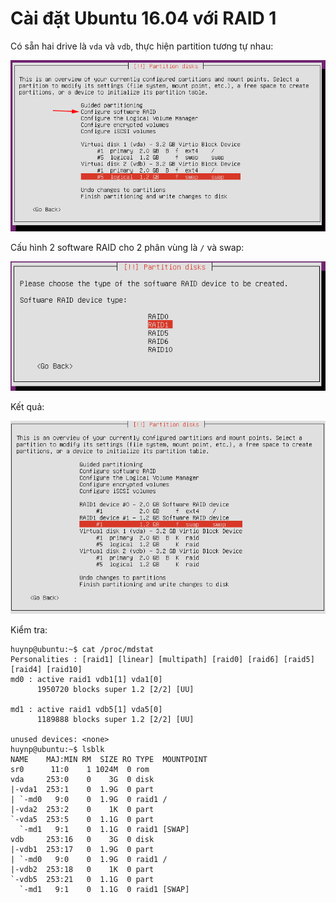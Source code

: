 # Cài đặt Ubuntu 16.04 với RAID 1

Có sẵn hai drive là `vda` và `vdb`, thực hiện partition tương tự nhau:

![](https://github.com/huynp1999/huynp/blob/master/pic/linux/raid1.png)

Cấu hình 2 software RAID cho 2 phân vùng là `/` và swap:

![](https://github.com/huynp1999/huynp/blob/master/pic/linux/raid2.png)

Kết quả:

![](https://github.com/huynp1999/huynp/blob/master/pic/linux/raid3.png)

Kiểm tra:

    huynp@ubuntu:~$ cat /proc/mdstat
    Personalities : [raid1] [linear] [multipath] [raid0] [raid6] [raid5] [raid4] [raid10] 
    md0 : active raid1 vdb1[1] vda1[0]
          1950720 blocks super 1.2 [2/2] [UU]

    md1 : active raid1 vdb5[1] vda5[0]
          1189888 blocks super 1.2 [2/2] [UU]

    unused devices: <none>
    huynp@ubuntu:~$ lsblk
    NAME    MAJ:MIN RM  SIZE RO TYPE  MOUNTPOINT
    sr0      11:0    1 1024M  0 rom   
    vda     253:0    0    3G  0 disk  
    |-vda1  253:1    0  1.9G  0 part  
    | `-md0   9:0    0  1.9G  0 raid1 /
    |-vda2  253:2    0    1K  0 part  
    `-vda5  253:5    0  1.1G  0 part  
      `-md1   9:1    0  1.1G  0 raid1 [SWAP]
    vdb     253:16   0    3G  0 disk  
    |-vdb1  253:17   0  1.9G  0 part  
    | `-md0   9:0    0  1.9G  0 raid1 /
    |-vdb2  253:18   0    1K  0 part  
    `-vdb5  253:21   0  1.1G  0 part  
      `-md1   9:1    0  1.1G  0 raid1 [SWAP]
